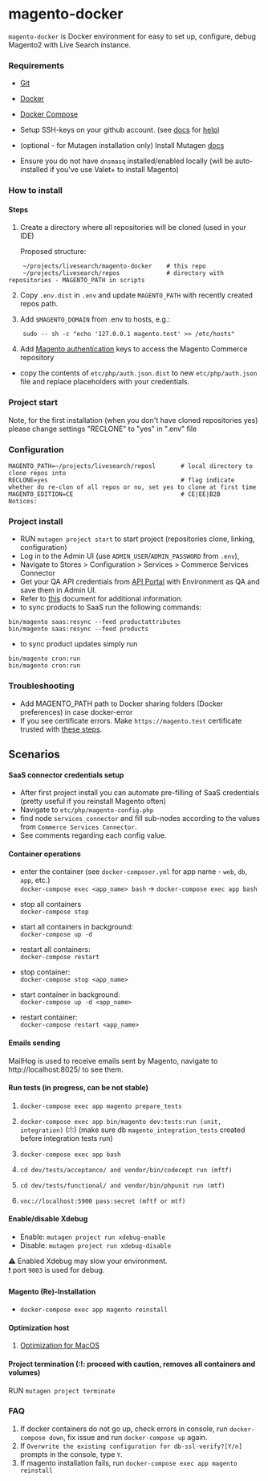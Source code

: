 # magento-docker

`magento-docker` is Docker environment for easy to set up, configure, debug Magento2 with Live Search instance.

### Requirements

* [Git](https://git-scm.com/book/en/v2/Getting-Started-Installing-Git)
* [Docker](https://docs.docker.com/)
* [Docker Compose](https://docs.docker.com/compose/install/)
* Setup SSH-keys on your github account. (see [docs](https://help.github.com/en/github/authenticating-to-github/generating-a-new-ssh-key-and-adding-it-to-the-ssh-agent)  for [help](https://help.github.com/en/github/authenticating-to-github/adding-a-new-ssh-key-to-your-github-account))

* (optional - for Mutagen installation only) Install Mutagen [docs](https://mutagen.io/documentation/introduction/installation)
* Ensure you do not have `dnsmasq` installed/enabled locally (will be auto-installed if you've use Valet+ to install Magento)


### How to install

#### Steps
1. Create a directory where all repositories will be cloned (used in your IDE)
 
    Proposed structure:
```
    ~/projects/livesearch/magento-docker    # this repo
    ~/projects/livesearch/repos             # directory with repositories - MAGENTO_PATH in scripts
```

2. Copy `.env.dist` in `.env` and update `MAGENTO_PATH` with recently created repos path.

3. Add `$MAGENTO_DOMAIN` from .env to hosts, e.g.:

```
    sudo -- sh -c "echo '127.0.0.1 magento.test' >> /etc/hosts"
```

4. Add [Magento authentication](https://marketplace.magento.com/customer/accessKeys/) keys to access the Magento Commerce repository
 * copy the contents of `etc/php/auth.json.dist` to new `etc/php/auth.json` file and replace placeholders with your credentials.

### Project start

Note, for the first installation (when you don't have cloned repositories yes) please change settings "RECLONE" to "yes" in ".env" file

### Configuration

    MAGENTO_PATH=~/projects/livesearch/reposl       # local directory to clone repos into
    RECLONE=yes                                     # flag indicate whether do re-clon of all repos or no, set yes to clone at first time
    MAGENTO_EDITION=CE                              # CE|EE|B2B
    Notices:

### Project install

* RUN `mutagen project start` to start project (repositories clone, linking, configuration)
* Log in to the Admin UI (use `ADMIN_USER`/`ADMIN_PASSWORD` from `.env`), 
* Navigate to Stores > Configuration > Services > Commerce Services Connector
* Get your QA API credentials from [API Portal](https://account-stage.magedevteam.com/apiportal/index/index/) with Environment as QA and save them in Admin UI.
* Refer to [this](https://devdocs.magento.com/live-search/config-connect.html) document for additional information.
* to sync products to SaaS run the following commands:
```
bin/magento saas:resync --feed productattributes
bin/magento saas:resync --feed products
```
* to sync product updates simply run
```
bin/magento cron:run
bin/magento cron:run
```

### Troubleshooting
   * Add MAGENTO_PATH path to Docker sharing folders (Docker preferences) in case docker-error
   * If you see certificate errors. Make `https://magento.test` certificate trusted with [these steps](https://support.pkware.com/home/sfd/15.7/macos/macos-how-to/macos-trusting-a-ssl-certificate).
## Scenarios

#### SaaS connector credentials setup

* After first project install you can automate pre-filling of SaaS credentials (pretty useful if you reinstall Magento often)
* Navigate to `etc/php/magento-config.php`
* find node `services_connector` and fill sub-nodes according to the values from `Commerce Services Connector`. 
* See comments regarding each config value. 

#### Container operations

* enter the container (see `docker-composer.yml` for app name - `web`, `db`, `app`, etc.)  
`docker-compose exec <app_name> bash` -> `docker-compose exec app bash`

* stop all containers  
`docker-compose stop`

* start all containers in background:  
`docker-compose up -d`

* restart all containers:   
`docker-compose restart` 

* stop container:  
`docker-compose stop <app_name>`

* start container in background:  
`docker-compose up -d <app_name>`

* restart container:  
`docker-compose restart <app_name>`

#### Emails sending

MailHog is used to receive emails sent by Magento, navigate to http://localhost:8025/ to see them.

#### Run tests (in progress, can be not stable)

1. `docker-compose exec app magento prepare_tests`
2. `docker-compose exec app bin/magento dev:tests:run (unit, integration)`
   (:!:) (make sure db `magento_integration_tests` created before integration tests run)

3. `docker-compose exec app bash`
4. `cd dev/tests/acceptance/ and vendor/bin/codecept run (mftf)`
5. `cd dev/tests/functional/ and vendor/bin/phpunit run (mtf)`
6. `vnc://localhost:5900 pass:secret (mftf or mtf)`

#### Enable/disable Xdebug 

* Enable: `mutagen project run xdebug-enable`
* Disable: `mutagen project run xdebug-disable`

:warning: Enabled Xdebug may slow your environment.  
:exclamation: port `9003` is used for debug. 

#### Magento (Re)-Installation

* `docker-compose exec app magento reinstall`

#### Optimization host

1. [Optimization for MacOS](https://gist.github.com/tombigel/d503800a282fcadbee14b537735d202c)

#### Project termination (:!: proceed with caution, removes all containers and volumes)

RUN `mutagen project terminate`

### FAQ
1. If docker containers do not go up, check errors in console, run `docker-compose down`, fix issue and run `docker-compose up` again.
2. If `Overwrite the existing configuration for db-ssl-verify?[Y/n]` prompts in the console, type `Y`.
3. If magento installation fails, run `docker-compose exec app magento reinstall`
